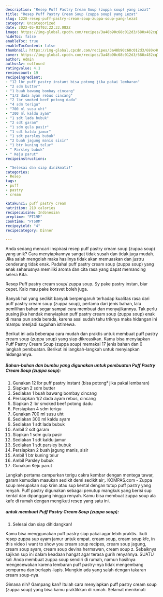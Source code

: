 ```yaml
---
description: "Resep Puff Pastry Cream Soup (zuppa soup) yang Lezat"
title: "Resep Puff Pastry Cream Soup (zuppa soup) yang Lezat"
slug: 1228-resep-puff-pastry-cream-soup-zuppa-soup-yang-lezat
category: Uncategorized
date: 2022-05-03T03:22:33.082Z
image: https://img-global.cpcdn.com/recipes/3a48b90c68c012d3/680x482cq70/puff-pastry-cream-soup-zuppa-soup-foto-resep-utama.jpg
hideToc: false
enableToc: true
enableTocContent: false
thumbnail: https://img-global.cpcdn.com/recipes/3a48b90c68c012d3/680x482cq70/puff-pastry-cream-soup-zuppa-soup-foto-resep-utama.jpg
cover: https://img-global.cpcdn.com/recipes/3a48b90c68c012d3/680x482cq70/puff-pastry-cream-soup-zuppa-soup-foto-resep-utama.jpg
author: Admin
authorAv: notfound
ratingvalue: 4.1
reviewcount: 19
recipeingredient:
- "12 lbr puff pastry instant bisa potong jika pakai lembaran"
- "2 sdm butter"
- "1 buah bawang bombay cincang"
- "1/2 dada ayam rebus cincang"
- "2 lbr smoked beef potong dadu"
- "4 sdm terigu"
- "700 ml susu uht"
- "300 ml kaldu ayam"
- "1 sdt lada bubuk"
- "2 sdt garam"
- "1 sdm gula pasir"
- "1 sdt kaldu jamur"
- "1 sdt parsley bubuk"
- "2 buah jagung manis sisir"
- "1 btr kuning telur"
- " Parsley bubuk"
- " Keju parut"
recipeinstructions:

- "Selesai dan siap dinikmati!"
categories:
- Resep
tags:
- puff
- pastry
- cream

katakunci: puff pastry cream 
nutrition: 210 calories
recipecuisine: Indonesian
preptime: "PT19M"
cooktime: "PT60M"
recipeyield: "4"
recipecategory: Dinner

---
```





Anda sedang mencari inspirasi resep puff pastry cream soup (zuppa soup) yang unik? Cara menyiapkannya sangat tidak susah dan tidak juga mudah. Jika salah mengolah maka hasilnya tidak akan memuaskan dan justru cenderung tidak enak. Padahal puff pastry cream soup (zuppa soup) yang enak seharusnya memiliki aroma dan cita rasa yang dapat memancing selera Kita.





Resep Puff pastry cream soup/ zuppa soup. Sy pake pastry instan, biar cepet. Kalo mau pake korsvet boleh juga.

Banyak hal yang sedikit banyak berpengaruh terhadap kualitas rasa dari puff pastry cream soup (zuppa soup), pertama dari jenis bahan, lalu pemilihan bahan segar sampai cara membuat dan menyajikannya. Tak perlu pusing jika hendak menyiapkan puff pastry cream soup (zuppa soup) enak di mana pun anda berada, karena asal sudah tahu triknya maka hidangan ini mampu menjadi suguhan istimewa.






Berikut ini ada beberapa cara mudah dan praktis untuk membuat puff pastry cream soup (zuppa soup) yang siap dikreasikan. Kamu bisa menyiapkan Puff Pastry Cream Soup (zuppa soup) memakai 17 jenis bahan dan 0 langkah pembuatan. Berikut ini langkah-langkah untuk menyiapkan hidangannya.

<!--inarticleads1-->

##### Bahan-bahan dan bumbu yang digunakan untuk pembuatan Puff Pastry Cream Soup (zuppa soup):

1. Gunakan 12 lbr puff pastry instant (bisa potong² jika pakai lembaran)
1. Siapkan 2 sdm butter
1. Sediakan 1 buah bawang bombay cincang
1. Persiapkan 1/2 dada ayam rebus, cincang
1. Siapkan 2 lbr smoked beef potong dadu
1. Persiapkan 4 sdm terigu
1. Gunakan 700 ml susu uht
1. Sediakan 300 ml kaldu ayam
1. Sediakan 1 sdt lada bubuk
1. Ambil 2 sdt garam
1. Siapkan 1 sdm gula pasir
1. Sediakan 1 sdt kaldu jamur
1. Sediakan 1 sdt parsley bubuk
1. Persiapkan 2 buah jagung manis, sisir
1. Ambil 1 btr kuning telur
1. Ambil  Parsley bubuk
1. Gunakan  Keju parut


Langkah pertama campurkan terigu cakra kembar dengan mentega tawar, garam kemudian masukan sedikit demi sedikit air;. KOMPAS.com - Zuppa soup merupakan sup krim atau sup kental dengan tutup puff pastry yang renyah. Puff pastry digunakan sebagai penutup mangkuk yang berisi sup kental dan dipanggang hingga renyah. Kamu bisa membuat zuppa soup ala kafe di rumah dengan mengikuti resep yang satu ini. 

<!--inarticleads2-->

#####  untuk membuat Puff Pastry Cream Soup (zuppa soup):


1. Selesai dan siap dihidangkan!

Kamu bisa menggunakan puff pastry siap pakai agar lebih praktis. Ikuti resep zuppa sup ayam jamur untuk empat. cream soup, cream soup kfc, in this video i want to show you cream soup recipes, cream soup jagung, cream soup ayam, cream soup devina hermawan, cream soup z. Sebaiknya sajikan sup ini dalam keadaan hangat agar terasa gurih renyahnya. SUATU kali Anda membuat zuppa soup sendiri di rumah, namun hasilnya mengecewakan karena lembaran puff pastry-nya tidak mengembang sempurna dan berlapis-lapis. Mungkin ada yang salah dengan takaran cream soup-nya. 

Gimana nih? Gampang kan? Itulah cara menyiapkan puff pastry cream soup (zuppa soup) yang bisa kamu praktikkan di rumah. Selamat menikmati
